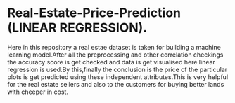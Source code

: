 # Real-Estate-Price-Prediction (LINEAR REGRESSION).
Here in this repository a real estae dataset is taken for building a machine learning model.After all the preprocessing and other correlation checkings 
the accuracy score is get checked and data is get visualised here linear regression is used.By this,finally the conclusion is the price of the particular plots is get predicted using
these independent attributes.This is very helpful for the real estate sellers and also to the customers for buying better lands with cheeper in cost.

